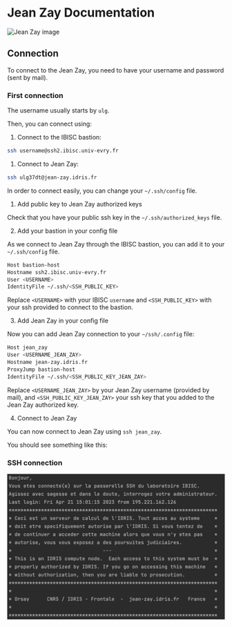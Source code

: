 # Jean Zay Documentation

![Jean Zay image](https://www.essonne.fr/fileadmin/actus6/supercalculateur-Jean-Zay.jpg)

## Connection 

To connect to the Jean Zay, you need to have your username and password (sent by mail).

### First connection

The username usually starts by `ulg`. 

Then, you can connect using: 

1. Connect to the IBISC bastion: 

```bash
ssh username@ssh2.ibisc.univ-evry.fr
```

1. Connect to Jean Zay:

```bash
ssh ulg37dt@jean-zay.idris.fr
```
In order to connect easily, you can change your `~/.ssh/config` file. 

1. Add public key to Jean Zay authorized keys 
    
Check that you have your public ssh key in the `~/.ssh/authorized_keys` file. 
            
2. Add your bastion in your config file 

As we connect to Jean Zay through the IBISC bastion, you can add it to your `~/.ssh/config` file.  

```bash
Host bastion-host
Hostname ssh2.ibisc.univ-evry.fr
User <USERNAME>
IdentityFile ~/.ssh/<SSH_PUBLIC_KEY>
```

Replace `<USERNAME>` with your IBISC `username` and `<SSH_PUBLIC_KEY>` with your ssh provided to connect to the bastion.

3. Add Jean Zay in your config file

Now you can add Jean Zay connection to your `~/ssh/.config` file: 

```bash
Host jean_zay
User <USERNAME_JEAN_ZAY>
Hostname jean-zay.idris.fr
ProxyJump bastion-host
IdentityFile ~/.ssh/<SSH_PUBLIC_KEY_JEAN_ZAY> 
```

Replace `<USERNAME_JEAN_ZAY>` by your Jean Zay username (provided by mail), and `<SSH_PUBLIC_KEY_JEAN_ZAY>` your ssh key that you added to the Jean Zay authorized key. 

4. Connect to Jean Zay

You can now connect to Jean Zay using `ssh jean_zay`.

You should see something like this:




### SSH connection

![Jean zay opening terminal](img/jean_zay.png)
